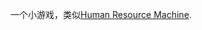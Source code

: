 一个小游戏，类似[Human Resource Machine](https://store.steampowered.com/app/375820/Human_Resource_Machine/).